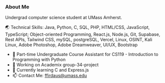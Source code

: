 ### About Me

Undergrad computer science student at UMass Amherst.

🌏 Technical Skills: Java, Python, C, SQL, PHP, HTML/CSS,  JavaScript, TypeScript; Object-oriented Programming, React.js, Node.js, Git, Supabase, Rest APIs, Tailwind CSS, mySQL, postgreSQL, Vercel, Linux, OSINT, Kali Linux, Adobe Photoshop, Adobe Dreamweaver, UI/UX, Bootstrap

- 📌 Part-time Undergraduate Course Assistant for CS119 - Introduction to Programming with Python
- 🔭 Working on Academix group-34-project
- 🌱 Currently learning C and Express.js
- 📫 Contact Me: ffirdaus@umass.edu

<!--
**faizfrds/faizfrds** is a ✨ _special_ ✨ repository because its `README.md` (this file) appears on your GitHub profile.

Here are some ideas to get you started:

- 🔭 I’m currently working on ...
- 🌱 I’m currently learning ...
- 👯 I’m looking to collaborate on ...
- 🤔 I’m looking for help with ...
- 💬 Ask me about ...
- 📫 How to reach me: ...
- 😄 Pronouns: ...
- ⚡ Fun fact: ...
-->
